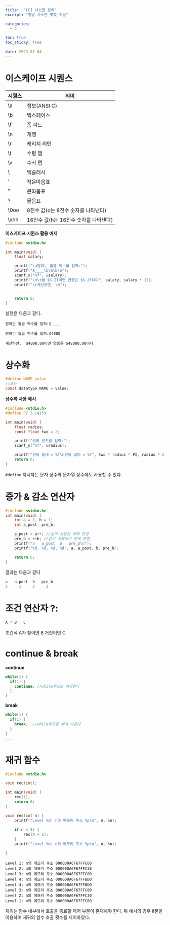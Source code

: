 ```yaml
---
title:  "[C] 사소한 정리"
excerpt: "정말 사소한 몇몇 것들"

categories:
  - C

toc: true
toc_sticky: true
 
date: 2023-01-04
---
```


# 이스케이프 시퀀스

시퀀스|의미
|---|---|
\a|정보(ANSI C)
\b|백스페이스
\f|폼 피드
\n|개행
\r|캐리지 리턴
\t|수평 탭
\v|수직 탭
\\ |백슬래시
\'|작은따옴표
\"|큰따옴표
\?|물음표
\0oo|8진수 값(o는 8진수 숫자를 나타낸다)
\xhh|16진수 값(h는 16진수 숫자를 나타낸다)

**이스케이프 시퀀스 활용 예제**

```c
#include <stdio.h>

int main(void) {
    float salary;

    printf("\a원하는 월급 액수를 입력:");
    printf("$____\b\b\b\b");
    scanf_s("%f", &salary);
    printf("\n\t월 $%.2f이면 연봉은 $%.2f이다", salary, salary * 12);
    printf("\r계산하면, \n");


    return 0;
}
```
실행은 다음과 같다.
```
원하는 월급 액수를 입력:$____
```

```
원하는 월급 액수를 입력:$4000

계산하면,  $4000.00이면 연봉은 $48000.00이다
```

# 상수화
```c
#define NAME value
//또는
const datatype NAME = value;
```
**상수화 사용 예시**
```c
#include <stdio.h>
#define PI 3.14159

int main(void) {
    float radius;
    const float two = 2;

    printf("원의 반지름 입력:");
    scanf_s("%f", &radius);

    printf("원의 둘레 = %f\n원의 넓이 = %f", two * radius * PI, radius * radius * PI);
    return 0;
}
```

`#define` 지시자는 문자 상수와 문자열 상수에도 사용할 수 있다.

# 증가 & 감소 연산자
```c
#include <stdio.h>
int main(void) {
    int a = 1, b = 1;
    int a_post, pre_b;

    a_post = a++; //값이 사용된 후에 변경
    pre_b = ++b; //값이 사용되기 전에 변경
    printf("a   a_post  b   pre_b\n");
    printf("%d, %d, %d, %d", a, a_post, b, pre_b);

    return 0;
}
```
결과는 다음과 같다
```c
a   a_post  b   pre_b
2     1     2     2
```

# 조건 연산자 ?:
```c
A ? B : C
```
조건식 A가 참이면 B 거짓이면 C

# continue & break

**continue**
```c
while(1) {
  if(1) {
    continue; //while루프로 복귀한다
  }
}
```
**break**
```c
while(1) {
  if(1) {
    break;  //while루프를 빠져 나온다
  }
}
...
```

# 재귀 함수
```c
#include <stdio.h>

void rec(int);

int main(void) {
    rec(1);
    return 0;
}

void rec(int n) {
    printf("Level %d: n의 메모리 주소 %p\n", n, &n);
    
    if(n < 4) {
        rec(n + 1);
    }
    printf("Level %d: n의 메모리 주소 %p\n", n, &n);

}
```
```
Level 1: n의 메모리 주소 000000A6F67FFC60
Level 2: n의 메모리 주소 000000A6F67FFC30
Level 3: n의 메모리 주소 000000A6F67FFC00
Level 4: n의 메모리 주소 000000A6F67FFBD0
Level 4: n의 메모리 주소 000000A6F67FFBD0
Level 3: n의 메모리 주소 000000A6F67FFC00
Level 2: n의 메모리 주소 000000A6F67FFC30
Level 1: n의 메모리 주소 000000A6F67FFC60
```
재귀는 함수 내부에서 호출을 종료할 제어 부분이 존재해야 한다. 위 예시의 경우 if문을 이용하여 재귀의 함수 호출 횟수를 제어하였다.
